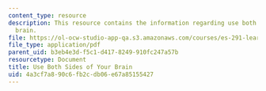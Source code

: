 ```yaml
---
content_type: resource
description: This resource contains the information regarding use both Sides of your
  brain.
file: https://ol-ocw-studio-app-qa.s3.amazonaws.com/courses/es-291-learning-seminar-experiments-in-education-spring-2003/4a3cf7a890c6fb2cdb06e67a85155427_MITES_291S03_7d_brain.pdf
file_type: application/pdf
parent_uid: b3eb4e3d-f5c1-d417-8249-910fc247a57b
resourcetype: Document
title: Use Both Sides of Your Brain
uid: 4a3cf7a8-90c6-fb2c-db06-e67a85155427
---
```

